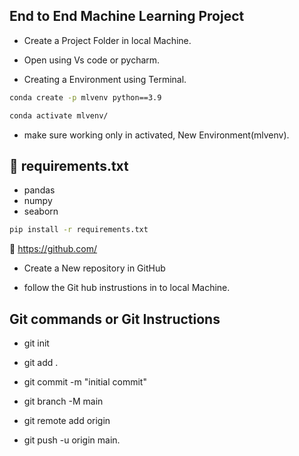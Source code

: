 ## End to End Machine Learning Project

- Create a Project Folder in local Machine.

- Open using Vs code or pycharm.

- Creating a Environment using Terminal.

```cmd
conda create -p mlvenv python==3.9
``` 

```cmd
conda activate mlvenv/
``` 

- make sure working only in activated, New Environment(mlvenv).

## 🔗 requirements.txt

 - pandas
 - numpy
 - seaborn


 ```cmd
pip install -r requirements.txt
``` 

🔗 https://github.com/

- Create a New repository in GitHub

- follow the Git hub instrustions in to local Machine. 

## Git commands or Git Instructions

- git init

- git add .

- git commit -m "initial commit"

- git branch -M main

- git remote add origin <copied link from github>

- git push -u origin main.
